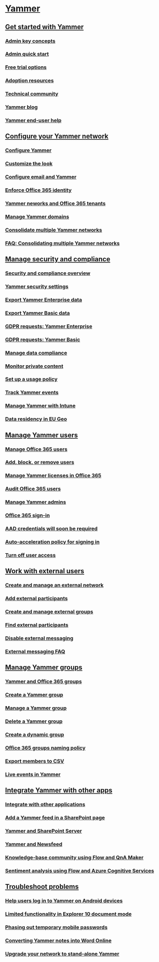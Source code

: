 
  

# [Yammer](index.md)
## [Get started with Yammer](get-started-with-yammer/admin-key-concepts.md)
### [Admin key concepts](get-started-with-yammer/admin-key-concepts.md)
### [Admin quick start](get-started-with-yammer/admin-quick-start.md)
### [Free trial options](get-started-with-yammer/compare-options-for-a-free-trial.md)
### [Adoption resources](https://resources.techcommunity.microsoft.com/yammer-adoption-resources/)
### [Technical community](https://techcommunity.microsoft.com/t5/Yammer/ct-p/Yammer)
### [Yammer blog](https://techcommunity.microsoft.com/t5/Yammer-Blog/bg-p/YammerBlog)
### [Yammer end-user help](https://support.office.com/yammer)
## [Configure your Yammer network](configure-your-yammer-network/configure-yammer.md)
### [Configure Yammer](configure-your-yammer-network/configure-yammer.md)
### [Customize the look](configure-your-yammer-network/customize-the-look-of-yammer.md)
### [Configure email and Yammer](configure-your-yammer-network/configure-email-and-yammer.md)
### [Enforce Office 365 identity](configure-your-yammer-network/enforce-office-365-identity.md)
### [Yammer neworks and Office 365 tenants](configure-your-yammer-network/yammer-and-office-365.md)
### [Manage Yammer domains](configure-your-yammer-network/manage-yammer-domains.md)
### [Consolidate multiple Yammer networks](configure-your-yammer-network/consolidate-multiple-yammer-networks.md)
### [FAQ: Consolidating multiple Yammer networks](configure-your-yammer-network/faq-consolidate-multiple-yammer-networks.md)
## [Manage security and compliance](manage-security-and-compliance/security-and-compliance.md)
### [Security and compliance overview](manage-security-and-compliance/security-and-compliance.md)
### [Yammer security settings](manage-security-and-compliance/yammer-security-settings.md)
### [Export Yammer Enterprise data](manage-security-and-compliance/export-yammer-enterprise-data.md)
### [Export Yammer Basic data](manage-security-and-compliance/export-yammer-basic-data.md)
### [GDPR requests: Yammer Enterprise](manage-security-and-compliance/gdpr-requests-in-yammer-enterprise.md)
### [GDPR requests: Yammer Basic](manage-security-and-compliance/gdpr-requests-in-yammer-basic.md)
### [Manage data compliance](manage-security-and-compliance/manage-data-compliance.md)
### [Monitor private content](manage-security-and-compliance/monitor-private-content.md)
### [Set up a usage policy](manage-security-and-compliance/set-up-a-usage-policy.md)
### [Track Yammer events](manage-security-and-compliance/track-yammer-events.md)
### [Manage Yammer with Intune](manage-security-and-compliance/manage-yammer-with-intune.md)
### [Data residency in EU Geo](manage-security-and-compliance/data-residency-eu-geo.md)
## [Manage Yammer users](manage-yammer-users/manage-users-across-their-lifecycle.md)
### [Manage Office 365 users](manage-yammer-users/manage-users-across-their-lifecycle.md)
### [Add, block, or remove users](manage-yammer-users/add-block-or-remove-users.md)
### [Manage Yammer licenses in Office 365](manage-yammer-users/manage-yammer-licenses-in-office-365.md)
### [Audit Office 365 users](manage-yammer-users/audit-users-connected-to-office-365.md)
### [Manage Yammer admins](manage-yammer-users/manage-yammer-admins.md)
### [Office 365 sign-in](manage-yammer-users/office-365-sign-in.md)
### [AAD credentials will soon be required](manage-yammer-users/aad-account-required.md)
### [Auto-acceleration policy for signing in](manage-yammer-users/auto-acceleration-policy-for-signing-in.md)
### [Turn off user access](manage-yammer-users/turn-off-user-access.md)
## [Work with external users](work-with-external-users/create-and-manage-an-external-network.md)
### [Create and manage an external network](work-with-external-users/create-and-manage-an-external-network.md)
### [Add external participants](work-with-external-users/add-external-participants.md)
### [Create and manage external groups](work-with-external-users/create-and-manage-external-groups.md)
### [Find external participants](work-with-external-users/find-external-participants.md)
### [Disable external messaging](work-with-external-users/control-external-messaging-with-exchange.md)
### [External messaging FAQ](work-with-external-users/external-messaging-faq.md)
## [Manage Yammer groups](manage-yammer-groups/yammer-and-office-365-groups.md)
### [Yammer and Office 365 groups](manage-yammer-groups/yammer-and-office-365-groups.md)
### [Create a Yammer group](https://support.office.com/article/b407af4f-9a58-4b12-b43e-afbb1b07c889)
### [Manage a Yammer group](https://support.office.com/article/6e05c6d6-5548-4c88-89cd-e6757a514ef2)
### [Delete a Yammer group](https://support.office.com/article/f03ab85a-c1d9-4611-ab92-a3b46d747053)
### [Create a dynamic group](https://support.office.com/article/manage-yammer-groups/create-a-dynamic-group.md)
### [Office 365 groups naming policy](https://docs.microsoft.com/office365/admin/create-groups/groups-naming-policy)
### [Export members to CSV](https://support.office.com/article/201a78fd-67b8-42c3-9247-79e79f92b535)
### [Live events in Yammer](manage-yammer-groups/yammer-live-events.md)
## [Integrate Yammer with other apps](integrate-yammer-with-other-apps/integrate-with-other-applications.md)
### [Integrate with other applications](integrate-yammer-with-other-apps/integrate-with-other-applications.md)
### [Add a Yammer feed in a SharePoint page](integrate-yammer-with-other-apps/embed-a-feed-into-a-sharepoint-site.md)
### [Yammer and SharePoint Server](https://docs.microsoft.com/SharePoint/administration/integrate-yammer-with-on-premises-sharepoint-server-environments)
### [Yammer and Newsfeed](integrate-yammer-with-other-apps/yammer-and-newsfeed.md)
### [Knowledge-base community using Flow and QnA Maker](integrate-yammer-with-other-apps/knowledge-base-community-flow-qna-maker.md)
### [Sentiment analysis using Flow and Azure Cognitive Services](integrate-yammer-with-other-apps/sentiment-analysis-flow-azure.md)
## [Troubleshoot problems](troubleshoot-problems/help-users-log-in-to-yammer-on-android-devices.md)
### [Help users log in to Yammer on Android devices](troubleshoot-problems/help-users-log-in-to-yammer-on-android-devices.md)
### [Limited functionality in Explorer 10 document mode](troubleshoot-problems/limited-functionality-in-explorer-10-document-mode.md)
### [Phasing out temporary mobile passwords](troubleshoot-problems/phasing-out-temporary-mobile-passwords.md)
### [Converting Yammer notes into Word Online](troubleshoot-problems/converting-yammer-notes-into-word-online.md)
### [Upgrade your network to stand-alone Yammer](troubleshoot-problems/upgrade-your-network-to-stand-alone-yammer.md)

